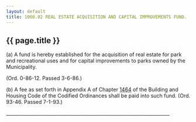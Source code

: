 ---
layout: default 
title: 1060.02 REAL ESTATE ACQUISITION AND CAPITAL IMPROVEMENTS FUND.---

{{ page.title }}
----------------

​(a) A fund is hereby established for the acquisition of real estate for
park and recreational uses and for capital improvements to parks owned
by the Municipality.

(Ord. 0-86-12. Passed 3-6-86.)

​(b) A fee as set forth in Appendix A of Chapter [1464](58d37b9c.html)
of the Building and Housing Code of the Codified Ordinances shall be
paid into such fund. (Ord. 93-46. Passed 7-1-93.)

\_\_\_\_\_\_\_\_\_\_\_\_\_\_\_\_\_\_\_\_\_\_\_\_\_\_\_\_\_\_\_\_\_\_\_\_\_\_\_\_\_\_\_\_\_\_\_\_\_\_\_\_\_\_\_\_\_\_\_\_\_\_\_\_\_\_\_\_\_\_
